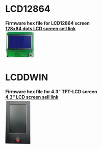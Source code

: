 # LCD12864
**Firmware hex file for LCD12864 screen**  
[**128x64 dots LCD screen sell link**](https://www.aliexpress.com/item/4001317124258.html)    
![](LCD12864.jpg)

# LCDDWIN
**Firmware hex file for 4.3" TFT-LCD screen**  
[**4.3" LCD screen sell link**](ttps://www.aliexpress.com/item/1005002378065646.html)  
![](LCDDWIN.jpg)  

 